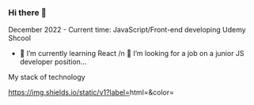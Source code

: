 ### Hi there 👋

December 2022 - Current time: JavaScript/Front-end developing Udemy Shcool

- 🌱 I’m currently learning React /n
 👯 I’m looking for a job on a junior JS developer position...
 
 My stack of technology
 
 https://img.shields.io/static/v1?label=<LABEL>html=<MESSAGE>&color=<COLOR>
 
<!--
**Elpaso5701/Elpaso5701** is a ✨ _special_ ✨ repository because its `README.md` (this file) appears on your GitHub profile.

Here are some ideas to get you started:

- 🔭 I’m currently working on ...

- 👯 I’m looking to collaborate on ...
- 🤔 I’m looking for help with ...
- 💬 Ask me about ...
- 📫 How to reach me: ...
- 😄 Pronouns: ...
- ⚡ Fun fact: ...
-->
